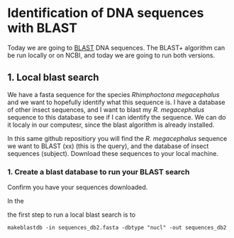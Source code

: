 # Identification of DNA sequences with BLAST

Today we are going to [BLAST](https://www.nature.com/scitable/topicpage/basic-local-alignment-search-tool-blast-29096/#:~:text=BLAST%20is%20a%20computer%20algorithm,tool%20in%20ongoing%20genomic%20research.) DNA sequences. The BLAST+ algorithm can be run locally or on NCBI, and today we are going to run both versions. 

## 1. Local blast search

We have a fasta sequence for the species _Rhimphoctona megacephalus_ and we want to hopefully identify what this sequence is. I have a database of other insect sequences, and I want to blast my _R. megacephalus_ sequence to this database to see if I can identify the sequence. We can do it localy in our computesr, since the blast algorithm is already installed.

In this same github repositiory you will find the _R. megacephalus_ sequence we want to BLAST (xx) (this is the query), and the database of insect sequences (subject). Download these sequences to your local machine.

### 1. Create a blast database to run your BLAST search

Confirm you have your sequences downloaded.

In the


the first step to run a local blast search is to 

```
makeblastdb -in sequences_db2.fasta -dbtype "nucl" -out sequences_db2

```






